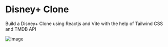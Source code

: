 # Disney+ Clone

Build a Disney+ Clone using Reactjs and Vite with the help of Tailwind CSS and TMDB API

![image](https://github.com/HarshKumar-13/Disney-Clone/assets/95762948/8c36288a-b019-42a8-a53e-6bc7706b6fa4)
